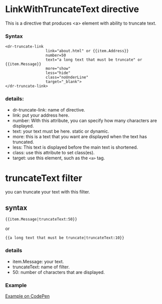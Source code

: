 # LinkWithTruncateText directive 
This is a directive that produces &lt;a> element with ability to truncate text. 
### Syntax 
``` 
<dr-truncate-link  
                  link="about.html" or {{item.Address}} 
                  number=50  
                  text="a long text that must be truncate" or {{item.Message}} 
                  more="show"  
                  less="hide"  
                  class="noUnderLine" 
                  target="_blank"> 
</dr-truncate-link> 
``` 
### details: 
- dr-truncate-link: name of directive. 
- link: put your address here. 
- number: With this attribute, you can specify how many characters are displayed. 
- text: your text must be here. static or dynamic. 
- more: this is a text that you want are displayed when the text has truncated. 
- less: This text is displayed before the main text is shortened. 
- class: use this attribute to set class(es). 
- target: use this element, such as the `<a>` tag. 
 
# truncateText filter 
you can truncate your text with this filter. 
## syntax 
``` 
{{item.Message|truncateText:50}} 
``` 
 or  
 ``` 
 {{a long text that must be truncate|truncateText:10}} 
 ``` 
### details 
- item.Message: your text. 
- truncateText: name of filter. 
- 50: number of characters that are displayed. 
 
### Example 
[Example on CodePen](https://codepen.io/fardin_esmi/project/full/ANqrzY/) 

 